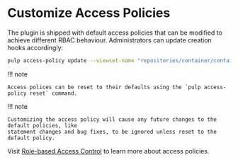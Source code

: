 # Customize Access Policies

The plugin is shipped with default access policies that can be modified to achieve different RBAC
behaviour. Administrators can update creation hooks accordingly:

```bash
pulp access-policy update --viewset-name "repositories/container/container" --creation-hooks '[{"function": "add_roles_for_object_creator", "parameters": {"roles": "container.containerrepository_syncer"}}]'
```

!!! note

    Access polices can be reset to their defaults using the `pulp access-policy reset` command.

!!! note

    Customizing the access policy will cause any future changes to the default policies, like
    statement changes and bug fixes, to be ignored unless reset to the default policy.

Visit [Role-based Access Control](site:pulp_container/docs/admin/learn/rbac) to learn more about
access policies.
